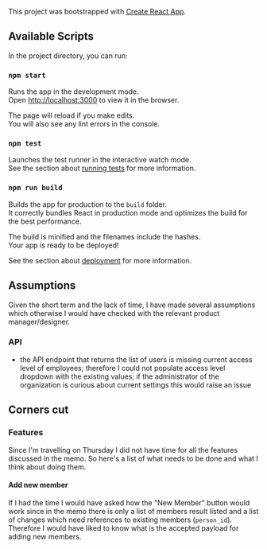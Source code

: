 This project was bootstrapped with [Create React App](https://github.com/facebook/create-react-app).

## Available Scripts

In the project directory, you can run:

### `npm start`

Runs the app in the development mode.<br />
Open [http://localhost:3000](http://localhost:3000) to view it in the browser.

The page will reload if you make edits.<br />
You will also see any lint errors in the console.

### `npm test`

Launches the test runner in the interactive watch mode.<br />
See the section about [running tests](https://facebook.github.io/create-react-app/docs/running-tests) for more information.

### `npm run build`

Builds the app for production to the `build` folder.<br />
It correctly bundles React in production mode and optimizes the build for the best performance.

The build is minified and the filenames include the hashes.<br />
Your app is ready to be deployed!

See the section about [deployment](https://facebook.github.io/create-react-app/docs/deployment) for more information.

## Assumptions
Given the short term and the lack of time, I have made several assumptions which otherwise I would have checked with the relevant 
product manager/designer.

### API
* the API endpoint that returns the list of users is missing current access level of employees; therefore I could not populate access level dropdown with the existing values; if the administrator of the organization is curious about current settings this would raise an issue

## Corners cut

### Features
Since I'm travelling on Thursday I did not have time for all the features discussed in the memo. So here's a list of what needs to be done and what I think about doing them.

#### Add new member
If I had the time I would have asked how the "New Member" button would work since in the memo there is only a list of members result listed 
and a list of changes which need references to existing members (`person_id`). Therefore I would have liked to know what is the accepted payload for adding new members.
